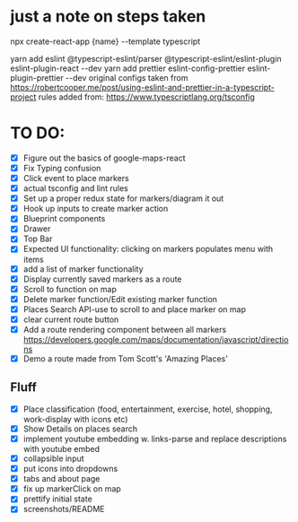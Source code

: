 # just a note on steps taken

npx create-react-app {name} --template typescript

yarn add eslint @typescript-eslint/parser @typescript-eslint/eslint-plugin eslint-plugin-react --dev
yarn add prettier eslint-config-prettier eslint-plugin-prettier --dev
original configs taken from https://robertcooper.me/post/using-eslint-and-prettier-in-a-typescript-project
rules added from: https://www.typescriptlang.org/tsconfig

# TO DO:
- [x] Figure out the basics of google-maps-react
- [x] Fix Typing confusion
- [x] Click event to place markers
- [x] actual tsconfig and lint rules
- [x] Set up a proper redux state for markers/diagram it out
- [x] Hook up inputs to create marker action
- [x] Blueprint components
- [x] Drawer
- [x] Top Bar
- [x] Expected UI functionality: clicking on markers populates menu with items
- [x] add a list of marker functionality
- [x] Display currently saved markers as a route
- [x] Scroll to function on map
- [x] Delete marker function/Edit existing marker function
- [x] Places Search API-use to scroll to and place marker on map
- [x] clear current route button
- [x] Add a route rendering component between all markers https://developers.google.com/maps/documentation/javascript/directions
- [x] Demo a route made from Tom Scott's 'Amazing Places'
## Fluff
- [x] Place classification (food, entertainment, exercise, hotel, shopping, work-display with icons etc)
- [x] Show Details on places search
- [x] implement youtube embedding w. links-parse and replace descriptions with youtube embed
- [x] collapsible input
- [x] put icons into dropdowns
- [x] tabs and about page
- [x] fix up markerClick on map
- [x] prettify initial state
- [x] screenshots/README
